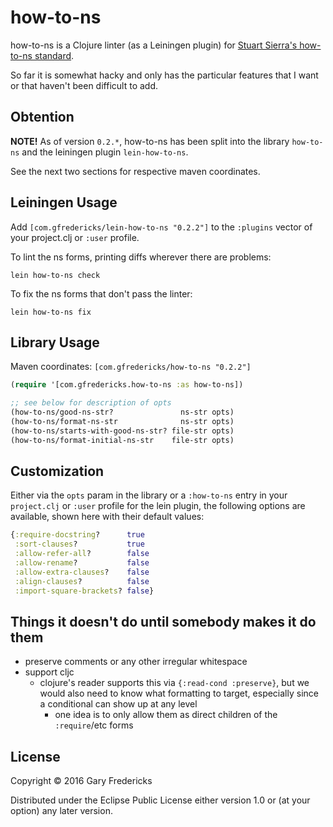 # how-to-ns

how-to-ns is a Clojure linter (as a Leiningen plugin) for
[Stuart Sierra's how-to-ns standard](https://stuartsierra.com/2016/clojure-how-to-ns.html).

So far it is somewhat hacky and only has the particular features that
I want or that haven't been difficult to add.

## Obtention

**NOTE!** As of version `0.2.*`, how-to-ns has been split into the
library `how-to-ns` and the leiningen plugin `lein-how-to-ns`.

See the next two sections for respective maven coordinates.

## Leiningen Usage

Add `[com.gfredericks/lein-how-to-ns "0.2.2"]` to the `:plugins` vector
of your project.clj or `:user` profile.

To lint the ns forms, printing diffs wherever there are problems:
```
lein how-to-ns check
```

To fix the ns forms that don't pass the linter:
```
lein how-to-ns fix
```

## Library Usage

Maven coordinates: `[com.gfredericks/how-to-ns "0.2.2"]`

``` clojure
(require '[com.gfredericks.how-to-ns :as how-to-ns])

;; see below for description of opts
(how-to-ns/good-ns-str?               ns-str opts)
(how-to-ns/format-ns-str              ns-str opts)
(how-to-ns/starts-with-good-ns-str? file-str opts)
(how-to-ns/format-initial-ns-str    file-str opts)
```

## Customization

Either via the `opts` param in the library or a `:how-to-ns` entry in
your `project.clj` or `:user` profile for the lein plugin, the
following options are available, shown here with their default values:

``` clojure
{:require-docstring?      true
 :sort-clauses?           true
 :allow-refer-all?        false
 :allow-rename?           false
 :allow-extra-clauses?    false
 :align-clauses?          false
 :import-square-brackets? false}
```

## Things it doesn't do until somebody makes it do them

- preserve comments or any other irregular whitespace
- support cljc
  - clojure's reader supports this via `{:read-cond :preserve}`, but we would also
    need to know what formatting to target, especially since a conditional can show
    up at any level
    - one idea is to only allow them as direct children of the `:require`/etc forms

## License

Copyright © 2016 Gary Fredericks

Distributed under the Eclipse Public License either version 1.0 or (at
your option) any later version.
